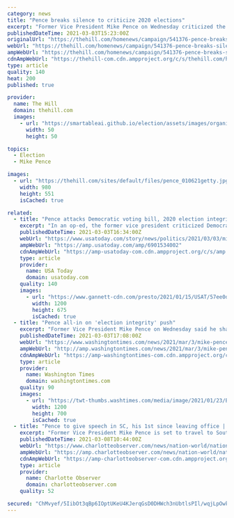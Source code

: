 ```yaml
---
category: news
title: "Pence breaks silence to criticize 2020 elections"
excerpt: "Former Vice President Mike Pence on Wednesday criticized the 2020 elections in his his first extended written comments since leaving office in January."
publishedDateTime: 2021-03-03T15:23:00Z
originalUrl: "https://thehill.com/homenews/campaign/541376-pence-breaks-silence-to-criticize-2020-elections"
webUrl: "https://thehill.com/homenews/campaign/541376-pence-breaks-silence-to-criticize-2020-elections"
ampWebUrl: "https://thehill.com/homenews/campaign/541376-pence-breaks-silence-to-criticize-2020-elections?amp"
cdnAmpWebUrl: "https://thehill-com.cdn.ampproject.org/c/s/thehill.com/homenews/campaign/541376-pence-breaks-silence-to-criticize-2020-elections?amp"
type: article
quality: 140
heat: 200
published: true

provider:
  name: The Hill
  domain: thehill.com
  images:
    - url: "https://smartableai.github.io/election/assets/images/organizations/thehill.com-50x50.jpg"
      width: 50
      height: 50

topics:
  - Election
  - Mike Pence

images:
  - url: "https://thehill.com/sites/default/files/pence_010621getty.jpg"
    width: 980
    height: 551
    isCached: true

related:
  - title: "Pence attacks Democratic voting bill, 2020 election integrity in op-ed"
    excerpt: "In an op-ed, the former vice president criticized Democratic efforts to counter voter suppression and echoed Republican anger at the 2020 election."
    publishedDateTime: 2021-03-03T16:34:00Z
    webUrl: "https://www.usatoday.com/story/news/politics/2021/03/03/mike-pence-takes-aim-democrats-election-reform-bill-hr-1/6901534002/"
    ampWebUrl: "https://amp.usatoday.com/amp/6901534002"
    cdnAmpWebUrl: "https://amp-usatoday-com.cdn.ampproject.org/c/s/amp.usatoday.com/amp/6901534002"
    type: article
    provider:
      name: USA Today
      domain: usatoday.com
    quality: 140
    images:
      - url: "https://www.gannett-cdn.com/presto/2021/01/15/USAT/57ee0d46-76bb-43da-b45c-a407e61be497-AP_Pence_Inauguration.jpg?auto=webp&crop=5409,3043,x208,y0&format=pjpg&width=1200"
        width: 1200
        height: 675
        isCached: true
  - title: "Pence all-in on 'election integrity' push"
    excerpt: "Former Vice President Mike Pence on Wednesday said he shares the concerns of voters over the “significant voting irregularities and numerous instances of officials setting aside state election law” in the 2020 presidential election."
    publishedDateTime: 2021-03-03T17:08:00Z
    webUrl: "https://www.washingtontimes.com/news/2021/mar/3/mike-pence-all-election-integrity-push/"
    ampWebUrl: "http://amp.washingtontimes.com/news/2021/mar/3/mike-pence-all-election-integrity-push/"
    cdnAmpWebUrl: "https://amp-washingtontimes-com.cdn.ampproject.org/c/amp.washingtontimes.com/news/2021/mar/3/mike-pence-all-election-integrity-push/"
    type: article
    provider:
      name: Washington Times
      domain: washingtontimes.com
    quality: 90
    images:
      - url: "https://twt-thumbs.washtimes.com/media/image/2021/01/23/Biden_Inauguration_37524.jpg-f8f0a_c0-0-4032-2352_s1200x700.jpg?8f933bd9b70838c61c890c09c299727f73238683"
        width: 1200
        height: 700
        isCached: true
  - title: "Pence to give speech in SC, his 1st since leaving office | Charlotte Observer"
    excerpt: "Former Vice President Mike Pence is set to travel to South Carolina for his first public comments since leaving office."
    publishedDateTime: 2021-03-08T10:44:00Z
    webUrl: "https://www.charlotteobserver.com/news/nation-world/national/article249773183.html"
    ampWebUrl: "https://amp.charlotteobserver.com/news/nation-world/national/article249773183.html"
    cdnAmpWebUrl: "https://amp-charlotteobserver-com.cdn.ampproject.org/c/s/amp.charlotteobserver.com/news/nation-world/national/article249773183.html"
    type: article
    provider:
      name: Charlotte Observer
      domain: charlotteobserver.com
    quality: 52

secured: "ChMvyef/5IibOt3qBp6IOptUKeU4KJerqGsD0DHWch3nUbtlsPIl/wqjLpOwkdo7neJRCPRBLQbPAzTTsQER6JT0Zyz09G7bhFcRw8XWYbO92d951KVror4Bc9ZvEhxM8PjN571UftObza+Zripc0WgWoU2+gunJEiFC6+RLf0srT7H3S3t3eGSkjfm7mU4SPGrHtpQlqLf4goeroznyzI5GWFGMqyclzViau9w3sPb5fq7nq58nFtXW9gxz3ZuNxyZjY4Nefca6TWC7lOtB0O/KB0IdOArHgTYN1b5zOf51ld+kItpSYOTxeU3R8XUBrqKbbqjg7+6mbyYlbkG+0+MeUJMB1jEf2OeNlgs1uUk=;QF5NrVrlbM1+L87u5ntEZg=="
---
```


